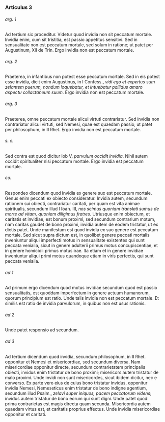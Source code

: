 ### Articulus 3

###### arg. 1
Ad tertium sic proceditur. Videtur quod invidia non sit peccatum mortale. Invidia enim, cum sit tristitia, est passio appetitus sensitivi. Sed in sensualitate non est peccatum mortale, sed solum in ratione; ut patet per Augustinum, XII de Trin. Ergo invidia non est peccatum mortale.

###### arg. 2
Praeterea, in infantibus non potest esse peccatum mortale. Sed in eis potest esse invidia, dicit enim Augustinus, in I Confess., *vidi ego et expertus sum zelantem puerum, nondum loquebatur, et intuebatur pallidus amaro aspectu collactaneum suum*. Ergo invidia non est peccatum mortale.

###### arg. 3
Praeterea, omne peccatum mortale alicui virtuti contrariatur. Sed invidia non contrariatur alicui virtuti, sed Nemesi, quae est quaedam passio; ut patet per philosophum, in II Rhet. Ergo invidia non est peccatum mortale.

###### s. c.
Sed contra est quod dicitur Iob V, *parvulum occidit invidia*. Nihil autem occidit spiritualiter nisi peccatum mortale. Ergo invidia est peccatum mortale.

###### co.
Respondeo dicendum quod invidia ex genere suo est peccatum mortale. Genus enim peccati ex obiecto consideratur. Invidia autem, secundum rationem sui obiecti, contrariatur caritati, per quam est vita animae spiritualis, secundum illud I Ioan. III, *nos scimus quoniam translati sumus de morte ad vitam, quoniam diligimus fratres*. Utriusque enim obiectum, et caritatis et invidiae, est bonum proximi, sed secundum contrarium motum, nam caritas gaudet de bono proximi, invidia autem de eodem tristatur, ut ex dictis patet. Unde manifestum est quod invidia ex suo genere est peccatum mortale. Sed sicut supra dictum est, in quolibet genere peccati mortalis inveniuntur aliqui imperfecti motus in sensualitate existentes qui sunt peccata venialia, sicut in genere adulterii primus motus concupiscentiae, et in genere homicidii primus motus irae. Ita etiam et in genere invidiae inveniuntur aliqui primi motus quandoque etiam in viris perfectis, qui sunt peccata venialia.

###### ad 1
Ad primum ergo dicendum quod motus invidiae secundum quod est passio sensualitatis, est quoddam imperfectum in genere actuum humanorum, quorum principium est ratio. Unde talis invidia non est peccatum mortale. Et similis est ratio de invidia parvulorum, in quibus non est usus rationis.

###### ad 2
Unde patet responsio ad secundum.

###### ad 3
Ad tertium dicendum quod invidia, secundum philosophum, in II Rhet. opponitur et Nemesi et misericordiae, sed secundum diversa. Nam misericordiae opponitur directe, secundum contrarietatem principalis obiecti, invidus enim tristatur de bono proximi; misericors autem tristatur de malo proximi. Unde invidi non sunt misericordes, sicut ibidem dicitur, nec e converso. Ex parte vero eius de cuius bono tristatur invidus, opponitur invidia Nemesi, Nemeseticus enim tristatur de bono indigne agentium, secundum illud Psalm., *zelavi super iniquos, pacem peccatorum videns*; invidus autem tristatur de bono eorum qui sunt digni. Unde patet quod prima contrarietas est magis directa quam secunda. Misericordia autem quaedam virtus est, et caritatis proprius effectus. Unde invidia misericordiae opponitur et caritati.

